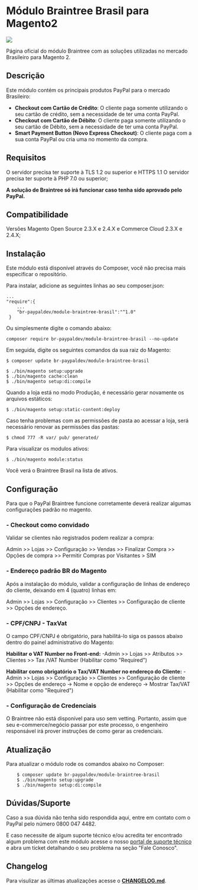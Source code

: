 # Módulo Braintree Brasil para Magento2
![](https://raw.githubusercontent.com/wiki/paypal/PayPal-PHP-SDK/images/homepage.jpg)

Página oficial do módulo Braintree com as soluções utilizadas no mercado Brasileiro para Magento 2.

## Descrição

Este módulo contém os principais produtos PayPal para o mercado Brasileiro:
- **Checkout com Cartão de Crédito**: O cliente paga somente utilizando o seu cartão de crédito, sem a necessidade de ter uma conta PayPal.
- **Checkout com Cartão de Débito**: O cliente paga somente utilizando o seu cartão de Débito, sem a necessidade de ter uma conta PayPal.
- **Smart Payment Button (Novo Express Checkout)**: O cliente paga com a sua conta PayPal ou cria uma no momento da compra.

## Requisitos

O servidor precisa ter suporte à TLS 1.2 ou superior e HTTPS 1.1 
O servidor precisa ter suporte à PHP 7.0 ou superior;

**A solução de Braintree só irá funcionar caso tenha sido aprovado pelo PayPal.**

## Compatibilidade

Versões Magento Open Source 2.3.X e 2.4.X e Commerce Cloud 2.3.X e 2.4.X;

## Instalação

Este módulo está disponível através do Composer, você não precisa mais especificar o repositório.

Para instalar, adicione as seguintes linhas ao seu composer.json:

```
...
"require":{
    ...
    "br-paypaldev/module-braintree-brasil":"^1.0"
 }
```
Ou simplesmente digite  o comando abaixo:
```
composer require br-paypaldev/module-braintree-brasil --no-update

```

Em seguida, digite os seguintes comandos da sua raiz do Magento:

```
$ composer update br-paypaldev/module-braintree-brasil

$ ./bin/magento setup:upgrade
$ ./bin/magento cache:clean
$ ./bin/magento setup:di:compile
```

Quando a loja está no modo Produção, é necessário gerar novamente os arquivos estáticos:

```
$ ./bin/magento setup:static-content:deploy
```

Caso tenha problemas com as permissões de pasta ao acessar a loja, será necessário renovar as permissões das pastas:

```
$ chmod 777 -R var/ pub/ generated/
```

Para visualizar os modulos ativos:
```
$ ./bin/magento module:status
```
Você verá o Braintree Brasil na lista de ativos.

## Configuração

Para que o PayPal Braintree funcione corretamente deverá realizar algumas configurações padrão no magento.

### - Checkout como convidado

Validar se clientes não registrados podem realizar a compra:

Admin >> Lojas >> Configuração >> Vendas >> Finalizar Compra >> Opções de compra >> Permitir Compras por Visitantes > SIM

### - Endereço padrão BR do Magento

Após a instalação do módulo, validar a configuração de linhas de endereço do cliente, deixando em 4 (quatro) linhas em:

 Admin >> Lojas >> Configuração >> Clientes >> Configuração de cliente >> Opções de endereço.


### - CPF/CNPJ - TaxVat
O campo CPF/CNPJ é obrigatório, para habilitá-lo siga os passos abaixo dentro do painel administrativo do Magento:

**Habilitar o VAT Number no Front-end:**
-Admin >> Lojas >> Atributos >> Clientes >> Tax /VAT Number (Habilitar como "Required")

**Habilitar como obrigatório o Tax/VAT Number no endereço do Cliente:**
-Admin >> Lojas >> Configuração >> Clientes >> Configuração de cliente >> Opções de endereço -> Nome e opção de endereço -> Mostrar Tax/VAT (Habilitar como "Required")


### - Configuração de Credenciais

O Braintree não está disponível para uso sem vetting. Portanto, assim que seu e-commerce/negócio passar por este processo, o engenheiro responsável irá prover instruções de como gerar as credenciais.

## Atualização

Para atualizar o módulo rode os comandos abaixo no Composer:

```
    $ composer update br-paypaldev/module-braintree-brasil
    $ ./bin/magento setup:upgrade
    $ ./bin/magento setup:di:compile
```

## Dúvidas/Suporte

Caso a sua dúvida não tenha sido respondida aqui, entre em contato com o PayPal pelo número 0800 047 4482.

E caso necessite de algum suporte técnico e/ou acredita ter encontrado algum problema com este módulo acesse o nosso [portal de suporte técnico](https://www.paypal-support.com/s/?language=pt_BR) e abra um ticket detalhando o seu problema na seção "Fale Conosco".

## Changelog

Para visulizar as últimas atualizações acesse o [**CHANGELOG.md**](CHANGELOG.md).
